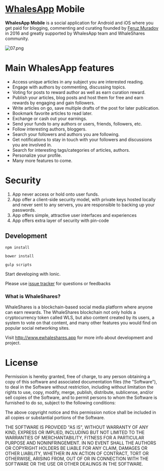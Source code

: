 ﻿# [WhalesApp](https://ewhaleshares.app) Mobile**WhalesApp Mobile** is a social application for Android and iOS where you get paid for blogging, commenting and curating founded by [Feruz Muradov](https://whalesharesit.com/@swapbit) in 2016 and greatly supported by WhalesApp team and WhaleShares community.![07.png](https://whalesharesitimages.com/DQmZiTtGN1rrZgVSc1sqVqo1H3C3gezuyFeEJaCojrKiiUG/07.png)# Main WhalesApp features - Access unique articles in any subject you are interested reading.- Engage with authors by commenting, discussing topics.- Voting for posts to reward author as well as earn curation reward.- Publish your articles, blog posts and host them for free and earn rewards by engaging and gain followers.- Write articles on go, save multiple drafts of the post for later publication.- Bookmark favorite articles to read later.- Exchange or cash out your earnings.- Send your funds to any authors or users, friends, followers, etc.- Follow interesting authors, bloggers.- Search your followers and authors you are following.- Get notifications to stay in touch with your followers and discussions you are involved in.- Search for interesting tags/categories of articles, authors.- Personalize your profile.- Many more features to come.# Security1. App never access or hold onto user funds.2. App offer a client-side security model, with private keys hosted locally and never sent to any servers, you are responsible to backing up your passwords.3. App offers simple, attractive user interfaces and experiences4. App offers extra layer of security with pin-code## Development`npm install``bower install``gulp scripts`Start developing with Ionic.Please use [issue tracker](https://github.com/feruzm/ewhaleshares/issues) for questions or feedbacks### What is WhaleShares?WhaleShares is a blockchain-based social media platform where anyone can earn rewards. The WhaleShares blockchain not only holds a cryptocurrency token called WLS, but also content created by its users, a system to vote on that content, and many other features you would find on popular social networking sites.Visit http://www.ewhaleshares.app for more info about development and project.# LicensePermission is hereby granted, free of charge, to any person obtaining a copy of this software and associated documentation files (the "Software"), to deal in the Software without restriction, including without limitation the rights to use, copy, modify, merge, publish, distribute, sublicense, and/or sell copies of the Software, and to permit persons to whom the Software is furnished to do so, subject to the following conditions:The above copyright notice and this permission notice shall be included in all copies or substantial portions of the Software.THE SOFTWARE IS PROVIDED "AS IS", WITHOUT WARRANTY OF ANY KIND, EXPRESS OR IMPLIED, INCLUDING BUT NOT LIMITED TO THE WARRANTIES OF MERCHANTABILITY, FITNESS FOR A PARTICULAR PURPOSE AND NONINFRINGEMENT. IN NO EVENT SHALL THE AUTHORS OR COPYRIGHT HOLDERS BE LIABLE FOR ANY CLAIM, DAMAGES OR OTHER LIABILITY, WHETHER IN AN ACTION OF CONTRACT, TORT OR OTHERWISE, ARISING FROM, OUT OF OR IN CONNECTION WITH THE SOFTWARE OR THE USE OR OTHER DEALINGS IN THE SOFTWARE.